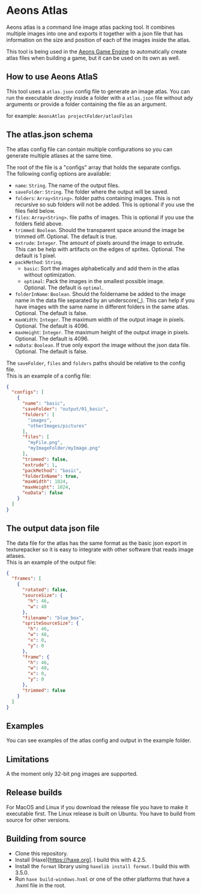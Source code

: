 # Aeons Atlas

Aeons atlas is a command line image atlas packing tool. It combines multiple images into one and exports it together with a json file that has information on the size and position of each of the images inside the atlas.

This tool is being used in the [Aeons Game Engine](https://github.com/codescapade/aeons) to automatically create atlas files when building a game, but it can be used on its own as well.

## How to use Aeons AtlaS
This tool uses a `atlas.json` config file to generate an image atlas. You can run the executable directly inside a folder with a `atlas.json` file without ady arguments or provide a folder containing the file as an argument.

for example: `AeonsAtlas projectFolder/atlasFiles`

## The atlas.json schema
The atlas config file can contain multiple configurations so you can generate multiple atlases at the same time.

The root of the file is a "configs" array that holds the separate configs.  
The following config options are available:

- `name`: `String`. The name of the output files.
- `saveFolder`: `String`. The folder where the output will be saved.
- `folders`: `Array<String>`. folder paths containing images. This is not recursive so sub folders will not be added. This is optional if you use the files field below.
- `files`: `Array<String>`. file paths of images. This is optional if you use the folders field above.
- `trimmed`: `Boolean`. Should the transparent space around the image be trimmed off. Optional. The default is true.
- `extrude`: `Integer`. The amount of pixels around the image to extrude. This can be help with artifacts on the edges of sprites. Optional. The default is 1 pixel.
- `packMethod`: `String`.
  - `basic`: Sort the images alphabetically and add them in the atlas without optimization.
  - `optimal`: Pack the images in the smallest possible image.  
  Optional. The default is `optimal`. 
- `folderInName`: `Boolean`. Should the foldername be added to the image name in the data file separated by an underscore(_). This can help if you have images with the same name in different folders in the same atlas. Optional. The default is false.
- `maxWidth`: `Integer`. The maximum width of the output image in pixels. Optional. The default is 4096.
- `maxHeight`: `Integer`. The maximum height of the output image in pixels. Optional. The default is 4096.
- `noData`: `Boolean`. If true only export the image without the json data file. Optional. The default is false.

The `saveFolder`, `files` and `folders` paths should be relative to the config file.   
This is an example of a config file:
``` json
{
  "configs": [
    {
      "name": "basic",
      "saveFolder": "output/01_basic",
      "folders": [
        "images",
        "otherImages/pictures"
      ],
      "files": [
        "myFile.png",
        "myImageFolder/myImage.png"
      ],
      "trimmed": false,
      "extrude": 1,
      "packMethod": "basic",
      "folderInName": true,
      "maxWidth": 1024,
      "maxHeight": 1024,
      "noData": false
    }
  ]
}
```

## The output data json file
The data file for the atlas has the same format as the basic json export in texturepacker so it is easy to integrate with other software that reads image atlases.  
This is an example of the output file:

``` json
{
  "frames": [
    {
      "rotated": false,
      "sourceSize": {
        "h": 46,
        "w": 48
      },
      "filename": "blue_box",
      "spriteSourceSize": {
        "h": 46,
        "w": 48,
        "x": 0,
        "y": 0
      },
      "frame": {
        "h": 46,
        "w": 48,
        "x": 0,
        "y": 0
      },
      "trimmed": false
    }
  ]
}
```

## Examples
You can see examples of the atlas config and output in the example folder.

## Limitations
A the moment only 32-bit png images are supported. 

## Release builds
For MacOS and Linux if you download the release file you have to make it executable first.
The Linux release is built on Ubuntu. You have to build from source for other versions.

## Building from source
- Clone this repository.
- Install (Haxe)[https://haxe.org]. I build this with 4.2.5.
- Install the `format` library using `haxelib install format`. I build this with 3.5.0.
- Run `haxe build-windows.hxml` or one of the other platforms that have a .hxml file in the root.